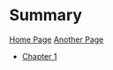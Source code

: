 # Summary

[Home Page](HomePage.md)
[Another Page](more/AnotherPage.md)

- [Chapter 1](./chapter_1.md)
